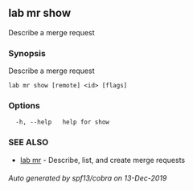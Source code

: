 ## lab mr show

Describe a merge request

### Synopsis

Describe a merge request

```
lab mr show [remote] <id> [flags]
```

### Options

```
  -h, --help   help for show
```

### SEE ALSO

* [lab mr](lab_mr.md)	 - Describe, list, and create merge requests

###### Auto generated by spf13/cobra on 13-Dec-2019
